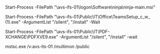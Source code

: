 Start-Process -FilePath "\\avs-ifs-01\logon\Software\ninja\ninja-main.msi"

Start-Process -FilePath "\\avs-ifs-01\Public\IT\Office\TeamsSetup_c_w_ (1).exe" -ArgumentList "/silent", "/install" -Wait

Start-Process -FilePath "\\avs-ifs-01\Public\IT\PDF-XCHANGE\PDFXVE9.exe" -ArgumentList "/silent", "/install" -wait

mstsc.exe /v:avs-its-01 /multimon /public
